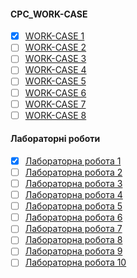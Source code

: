 #### **СРС_WORK-CASE**
- [x] [WORK-CASE 1](https://github.com/Dav1dushka/ipsRada/blob/main/WORK-CASE%201.md)
- [ ] [WORK-CASE 2](https://github.com/Dav1dushka/ipsRada/blob/main/WORC-CASE%202.md)
- [ ] [WORK-CASE 3]()
- [ ] [WORK-CASE 4]()
- [ ] [WORK-CASE 5]()
- [ ] [WORK-CASE 6]()
- [ ] [WORK-CASE 7]()
- [ ] [WORK-CASE 8]()

#### **Лабораторні роботи**
- [x] [Лабораторна робота 1](https://github.com/Dav1dushka/ipsRada/blob/main/%D0%9B%D0%B0%D0%B1%D0%BE%D1%80%D0%B0%D1%82%D0%BE%D1%80%D0%BD%D0%B0%20%D1%80%D0%BE%D0%B1%D0%BE%D1%82%D0%B0%201.md)
- [ ] [Лабораторна робота 2](https://github.com/Dav1dushka/ipsRada/blob/main/%D0%9B%D0%B0%D0%B1%D0%BE%D1%80%D0%B0%D1%82%D0%BE%D1%80%D0%BD%D0%B0%20%D1%80%D0%BE%D0%B1%D0%BE%D1%82%D0%B0%202%20.md)
- [ ] [Лабораторна робота 3](https://github.com/Dav1dushka/ipsRada/blob/main/%D0%9B%D0%B0%D0%B1%D0%BE%D1%80%D0%B0%D1%82%D0%BE%D1%80%D0%BD%D0%B0%20%D1%80%D0%BE%D0%B1%D0%BE%D1%82%D0%B0%203%20.md)
- [ ] [Лабораторна робота 4](https://github.com/Dav1dushka/ipsRada/blob/main/%D0%9B%D0%B0%D0%B1%D0%BE%D1%80%D0%B0%D1%82%D0%BE%D1%80%D0%BD%D0%B0%20%D1%80%D0%BE%D0%B1%D0%BE%D1%82%D0%B0%204%20.md)
- [ ] [Лабораторна робота 5](https://github.com/Dav1dushka/ipsRada/blob/main/%D0%9B%D0%B0%D0%B1%D0%BE%D1%80%D0%B0%D1%82%D0%BE%D1%80%D0%BD%D0%B0%20%D1%80%D0%BE%D0%B1%D0%BE%D1%82%D0%B0%205%20.md)
- [ ] [Лабораторна робота 6](https://github.com/Dav1dushka/ipsRada/blob/main/%D0%9B%D0%B0%D0%B1%D0%BE%D1%80%D0%B0%D1%82%D0%BE%D1%80%D0%BD%D0%B0%20%D1%80%D0%BE%D0%B1%D0%BE%D1%82%D0%B0%206%20.md)
- [ ] [Лабораторна робота 7](https://github.com/Dav1dushka/ipsRada/blob/main/%D0%9B%D0%B0%D0%B1%D0%BE%D1%80%D0%B0%D1%82%D0%BE%D1%80%D0%BD%D0%B0%20%D1%80%D0%BE%D0%B1%D0%BE%D1%82%D0%B0%207%20.md)
- [ ] [Лабораторна робота 8](https://github.com/Dav1dushka/ipsRada/blob/main/%D0%9B%D0%B0%D0%B1%D0%BE%D1%80%D0%B0%D1%82%D0%BE%D1%80%D0%BD%D0%B0%20%D1%80%D0%BE%D0%B1%D0%BE%D1%82%D0%B0%208%20.md)
- [ ] [Лабораторна робота 9]()
- [ ] [Лабораторна робота 10]()
